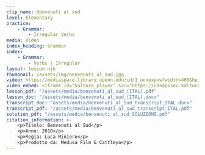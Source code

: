 ```yaml
---
clip_name: Benvenuti al sud 
level: Elementary
practice:
    - Grammar: 
        - Irregular Verbs
media: Video
index_heading: Grammar
index: 
    - Grammar: 
        - Verbs | Irregular
layout: lesson.njk
thumbnail: /assets/img/benvenuti_al_sud.jpg
video: https://mediaspace.library.upenn.edu/id/1_ucxpxpvw?width=400&height=285&playerId=52628472
video_embed: <iframe id="kaltura_player" src="https://cdnapisec.kaltura.com/p/1147242/sp/114724200/embedIframeJs/uiconf_id/9757771/partner_id/1147242?iframeembed=true&playerId=kaltura_player&entry_id=1_ucxpxpvw&flashvars[streamerType]=auto&amp;flashvars[localizationCode]=en&amp;flashvars[sideBarContainer.plugin]=true&amp;flashvars[sideBarContainer.position]=left&amp;flashvars[sideBarContainer.clickToClose]=true&amp;flashvars[chapters.plugin]=true&amp;flashvars[chapters.layout]=vertical&amp;flashvars[chapters.thumbnailRotator]=false&amp;flashvars[streamSelector.plugin]=true&amp;flashvars[EmbedPlayer.SpinnerTarget]=videoHolder&amp;flashvars[dualScreen.plugin]=true&amp;flashvars[Kaltura.addCrossoriginToIframe]=true&amp;&wid=1_rptir747" width="400" height="285" allowfullscreen webkitallowfullscreen mozAllowFullScreen allow="autoplay *; fullscreen *; encrypted-media *" sandbox="allow-downloads allow-forms allow-same-origin allow-scripts allow-top-navigation allow-pointer-lock allow-popups allow-modals allow-orientation-lock allow-popups-to-escape-sandbox allow-presentation allow-top-navigation-by-user-activation" frameborder="0" title="Verbi irregolari benvenuti al sud"></iframe>
lesson_pdf: "/assets/media/benvenuti_al_sud_(ITAL).pdf"
lesson_doc: "/assets/media/benvenuti_al_sud_(ITAL).docx"
transcript_doc: "assets/media/benvenuti_al_Sud_transcript_ITAL.docx"
transcript_pdf: "/assets/media/benvenuti_al_sud_transcript_ITAL.pdf"
solution_pdf: "/assets/media/benvenuti_al_sud_SOLUZIONI.pdf"
citation_information: >- 
    <p>Titolo: Benvenuti al Sud</p>
    <p>Anno: 2010</p>
    <p>Regia: Luca Miniero</p>
    <p>Prodotto da: Medusa Film & Cattleya</p>
---
```

